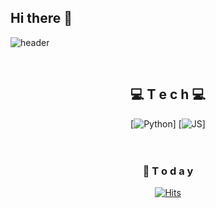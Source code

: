 ## Hi there 👋

<!--
**Ryan-OH/Ryan-OH** is a ✨ _special_ ✨ repository because its `README.md` (this file) appears on your GitHub profile.

Here are some ideas to get you started:

- 🔭 I’m currently working on ...
- 🌱 I’m currently learning ...
- 👯 I’m looking to collaborate on ...
- 🤔 I’m looking for help with ...
- 💬 Ask me about ...
- 📫 How to reach me: ...
- 😄 Pronouns: ...
- ⚡ Fun fact: ...
-->

![header](https://capsule-render.vercel.app/api?type=waving&color=auto&height=300&section=header&text=Ryan-OH%20😎&fontSize=90)

<div align=center>

<br>


## 💻 T e c h 💻

[![Python](https://img.shields.io/badge/python-3776AB?style=flat-square&logo=Python&logoColor=black)]
[![JS](https://img.shields.io/badge/JavaScript-F7DF1E?style=flat-square&logo=JavaScript&logoColor=black)]
<br><br><br>

### 🫡 T o d a y 

[![Hits](https://hits.seeyoufarm.com/api/count/incr/badge.svg?url=https%3A%2F%2Fgithub.com%2FRyan-OH%2FRyan-OH&count_bg=%23F0C58D&title_bg=%23FF7171&icon=&icon_color=%23E7E7E7&title=hits&edge_flat=false)](https://hits.seeyoufarm.com)
